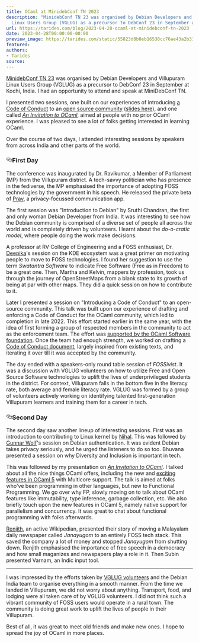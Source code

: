 ```yaml
---
title: OCaml at MinidebConf TN 2023
description: "MinidebConf TN 23 was organised by Debian Developers and Villupuram
  Linux Users Group (VGLUG) as a precursor to DebConf 23 in September at\u2026"
url: https://tarides.com/blog/2023-04-28-ocaml-at-minidebconf-tn-2023
date: 2023-04-28T00:00:00-00:00
preview_image: https://tarides.com/static/55823d8b8eb16538cc76ae43a2b31c53/eee8e/minidebconf.jpg
featured:
authors:
- Tarides
source:
---
```


<p><a href="https://tn23.mini.debconf.org/">MinidebConf TN 23</a> was organised by Debian Developers and Villupuram Linux Users Group (VGLUG) as a precursor to DebConf 23 in September at Kochi, India. I had an opportunity to attend and speak at MiniDebConf TN.</p>
<p>I presented two sessions, one built on our experiences of introducing <a href="https://github.com/ocaml/code-of-conduct">a Code of Conduct</a> to an <a href="https://discuss.ocaml.org/t/adopting-the-ocaml-code-of-conduct/10870">open source community</a> <a href="https://hackmd.io/JIWCOrBfQ7CfzPqeDw4t2Q#/">(slides here</a>), and one called <a href="https://hackmd.io/wgB3EzlAQA6aTnQGyyp5Rw#/"><em>An Invitation to OCaml</em></a>, aimed at people with no prior OCaml experience. I was pleased to see a lot of folks getting interested in learning OCaml.</p>
<p>Over the course of two days, I attended interesting sessions by speakers from across India and other parts of the world.</p>
<h3 style="position:relative;"><a href="https://tarides.com/feed.xml#first-day" aria-label="first day permalink" class="anchor before"><svg aria-hidden="true" focusable="false" height="16" version="1.1" viewbox="0 0 16 16" width="16"><path fill-rule="evenodd" d="M4 9h1v1H4c-1.5 0-3-1.69-3-3.5S2.55 3 4 3h4c1.45 0 3 1.69 3 3.5 0 1.41-.91 2.72-2 3.25V8.59c.58-.45 1-1.27 1-2.09C10 5.22 8.98 4 8 4H4c-.98 0-2 1.22-2 2.5S3 9 4 9zm9-3h-1v1h1c1 0 2 1.22 2 2.5S13.98 12 13 12H9c-.98 0-2-1.22-2-2.5 0-.83.42-1.64 1-2.09V6.25c-1.09.53-2 1.84-2 3.25C6 11.31 7.55 13 9 13h4c1.45 0 3-1.69 3-3.5S14.5 6 13 6z"></path></svg></a>First Day</h3>
<p>The conference was inaugurated by Dr. Ravikumar, a Member of Parliament (MP) from the Villupuram district. A tech-savvy politician who has presence in the fediverse, the MP emphasised the importance of adopting FOSS technologies by the government in his speech. He released the private beta of <a href="https://prav.app/">Prav</a>, a privacy-focussed communication app.</p>
<p>The first session was &quot;Introduction to Debian&quot; by Sruthi Chandran, the first and only woman Debian Developer from India. It was interesting to see how the Debian community is comprised of a diverse set of people all across the world and is completely driven by volunteers. I learnt about the <em>do-o-cratic model</em>, where people doing the work make decisions.</p>
<p>A professor at RV College of Engineering and a FOSS enthusiast, Dr. <a href="http://deepikak.in/">Deepika</a>'s session on the KDE ecosystem was a great primer on motivating people to move to FOSS technologies. I found her suggestion to use the term <em>Swatantra Software</em> to indicate Free Software (Free as in Freedom) to be a great one. Then, Martha and Kelvin, mappers by profession, took us through the journey of OpenStreetMaps from a blank state to its growth of being at par with other maps. They did a quick session on how to contribute to it.</p>
<p>Later I presented a session on &quot;Introducing a Code of Conduct&quot; to an open-source community. This talk was built upon our experience of drafting and enforcing a Code of Conduct for the OCaml community, which led to completion in late 2022. This effort started earlier in the same year, with the idea of first forming a group of respected members in the community to act as the enforcement team. The effort was <a href="https://discuss.ocaml.org/t/ocaml-software-foundation-january-2023-update/11217#community-3">supported by the OCaml Software foundation</a>. Once the team had enough strength, we worked on drafting a <a href="%28https://github.com/ocaml/code-of-conduct)">Code of Conduct document</a>, largely inspired from existing texts, and iterating it over till it was accepted by the community.</p>
<p>The day ended with a speakers-only round table session of <em>FOSSivist</em>. It was a discussion with VGLUG volunteers on how to utilize Free and Open Source Software technologies to uplift the lives of underprivileged students in the district. For context, Villupuram falls in the bottom five in the literacy rate, both average and female literacy rate. VGLUG was formed by a group of volunteers actively working on identifying talented first-generation Villupuram learners and training them for a career in tech.</p>
<h3 style="position:relative;"><a href="https://tarides.com/feed.xml#second-day" aria-label="second day permalink" class="anchor before"><svg aria-hidden="true" focusable="false" height="16" version="1.1" viewbox="0 0 16 16" width="16"><path fill-rule="evenodd" d="M4 9h1v1H4c-1.5 0-3-1.69-3-3.5S2.55 3 4 3h4c1.45 0 3 1.69 3 3.5 0 1.41-.91 2.72-2 3.25V8.59c.58-.45 1-1.27 1-2.09C10 5.22 8.98 4 8 4H4c-.98 0-2 1.22-2 2.5S3 9 4 9zm9-3h-1v1h1c1 0 2 1.22 2 2.5S13.98 12 13 12H9c-.98 0-2-1.22-2-2.5 0-.83.42-1.64 1-2.09V6.25c-1.09.53-2 1.84-2 3.25C6 11.31 7.55 13 9 13h4c1.45 0 3-1.69 3-3.5S14.5 6 13 6z"></path></svg></a>Second Day</h3>
<p>The second day saw another lineup of interesting sessions. First was an introduction to contributing to Linux kernel by <a href="https://nihaal.me/">Nihal</a>. This was followed by <a href="https://gwolf.org/">Gunnar Wolf</a>'s session on Debian authentication. It was evident Debian takes privacy seriously, and he urged the listeners to do so too. Bhuvana presented a session on why Diversity and Inclusion is important in tech.</p>
<p>This was followed by my presentation on <a href="https://hackmd.io/wgB3EzlAQA6aTnQGyyp5Rw#"><em>An Invitation to OCaml</em></a>. I talked about all the nice things OCaml offers, including the new and <a href="https://www.youtube.com/watch?v=zJ4G0TKwzVc">exciting features in OCaml 5</a> with Multicore support. The talk is aimed at folks who've been programming in other languages, but new to Functional Programming. We go over why FP, slowly moving on to talk about OCaml features like immutability, type inference, garbage collection, etc. We also briefly touch upon the new features in OCaml 5, namely native support for parallelism and concurrency. It was great to chat about functional programming with folks afterwards.</p>
<p><a href="https://github.com/ranjithsiji">Renjith</a>, an active Wikipedian, presented their story of moving a Malayalam daily newspaper called <em>Janayugom</em> to an entirely FOSS tech stack. This saved the company a lot of money and stopped <em>Janayugom</em> from shutting down. Renjith emphasised the importance of free speech in a democracy and how small maganizes and newspapers play a role in it. Then Subin presented Varnam, an Indic input tool.</p>
<hr/>
<p>I was impressed by the efforts taken by <a href="https://vglug.org/">VGLUG volunteers</a> and the Debian India team to organise everything in a smooth manner. From the time we landed in Villupuram, we did not worry about anything. Transport, food, and lodging were all taken care of by VGLUG volunteers. I did not think such a vibrant community of FOSS users would operate in a rural town. The community is doing great work to uplift the lives of people in their Villupuram.</p>
<p>Best of all, it was great to meet old friends and make new ones. I hope to spread the joy of OCaml in more places.</p>
